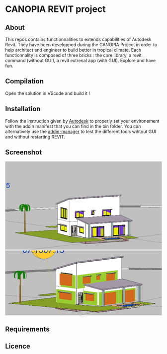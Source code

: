 # CANOPIA REVIT project

## About
This repos contains  functionnalities to extends capabilities of Autodesk Revit.
They have been developped during the CANOPIA Project in order to help architect and engineer to build better in tropical climate.
Each functionnality is composed of three bricks : the core library, a revit command (without GUI), a revit extrenal app (with GUI).
Explore and have fun.




## Compilation
Open the solution in VScode and build it !

## Installation
Follow the instruction given by [Autodesk](https://knowledge.autodesk.com/search-result/caas/simplecontent/content/lesson-1-the-basic-plug.html) to properly set your environement with the addin manifest that you can find in the bin folder.
You can alternatively use the [addin-manager](https://github.com/chuongmep/RevitAddInManager) to test the different tools wihtout GUI and without restarting REVIT. 

## Screenshot
![Shadow](/doc/Shadow_on_windows.png)
![Opening](/doc/Opening_ratio_room.png)
## Requirements

## Licence
